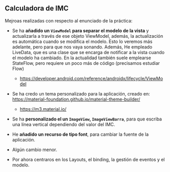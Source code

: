 
## Calculadora de IMC

Mejroas realizadas con respecto al enunciado de la práctica:

- Se ha **añadido un `ViewModel` para separar el modelo de la vista** y actualizarla a través de ese objeto ViewModel, además, la actualización es automática cuando se modifica el modelo. Esto lo veremos más adelante, pero para que nos vaya sonando. Además, He empleado LiveData, que es una clase que se encarga de notificar a la vista cuando el modelo ha cambiado. En la actualidad también suele emplearse StateFlow, pero requiere un poco más de código (precisamos estudiar Flow)
  - https://developer.android.com/reference/androidx/lifecycle/ViewModel
- Se ha credo un tema personalizado para la aplicación, creado en: https://material-foundation.github.io/material-theme-builder/
  - https://m3.material.io/
- Se ha **personalizado el un `ImageView`, `ImageViewBarra`**, para que escriba una línea vertical dependiendo del valor del IMC.
- He **añadido un recurso de tipo font**, para cambiar la fuente de la aplicación.
- Algún cambio menor.

- Por ahora centraros en los Layouts, el binding, la gestión de eventos y el modelo.